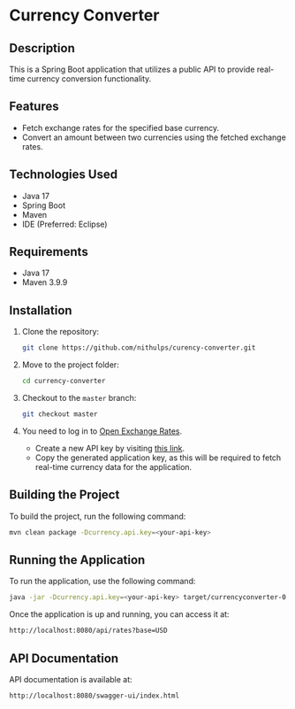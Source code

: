 
# Currency Converter

## Description
This is a Spring Boot application that utilizes a public API to provide real-time currency conversion functionality.

## Features
- Fetch exchange rates for the specified base currency.
- Convert an amount between two currencies using the fetched exchange rates.

## Technologies Used
- Java 17
- Spring Boot
- Maven
- IDE (Preferred: Eclipse)

## Requirements
- Java 17
- Maven 3.9.9

## Installation

1. Clone the repository:
   ```bash
   git clone https://github.com/nithulps/curency-converter.git
   ```

2. Move to the project folder:
   ```bash
   cd currency-converter
   ```

3. Checkout to the `master` branch:
   ```bash
   git checkout master
   ```

4. You need to log in to [Open Exchange Rates](https://openexchangerates.org/account).  
   - Create a new API key by visiting [this link](https://openexchangerates.org/account/app-ids).  
   - Copy the generated application key, as this will be required to fetch real-time currency data for the application.

## Building the Project
To build the project, run the following command:
```bash
mvn clean package -Dcurrency.api.key=<your-api-key>
```

## Running the Application
To run the application, use the following command:
```bash
java -jar -Dcurrency.api.key=<your-api-key> target/currencyconverter-0.0.1-SNAPSHOT.jar
```

Once the application is up and running, you can access it at:
```bash
http://localhost:8080/api/rates?base=USD
```

## API Documentation
API documentation is available at:
```bash
http://localhost:8080/swagger-ui/index.html
```

